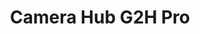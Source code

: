 ---
date_added: 2023-08-20
vendor: Aqara
title: Camera Hub G2H Pro
category: camera
zigbeemodel: ['CH-CH1']
compatible: [wifi]
mlink: https://www.aqara.com/en/product/camera-hub-g2h-pro/
---